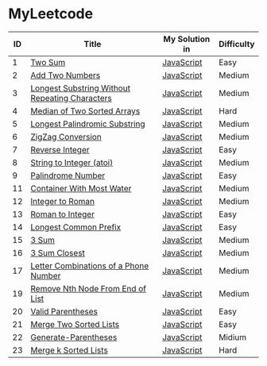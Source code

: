 # MyLeetcode

| ID | Title |My Solution in | Difficulty |
|---| ----- | -------- | ---------- |
|1|[Two Sum](https://leetcode.com/problems/two-sum/) | [JavaScript](./src/1TwoSum/twoSum.js)|Easy|
|2|[Add Two Numbers](https://leetcode.com/problems/add-two-numbers/) | [JavaScript](./src/2AddTwoNumbers/addTwoNumbers.js)|Medium|
|3|[Longest Substring Without Repeating Characters](https://leetcode.com/problems/longest-substring-without-repeating-characters/)|[JavaScript](./src/3LongestSubstring/longestSub.js)|Medium|
|4|[Median of Two Sorted Arrays](https://leetcode.com/problems/median-of-two-sorted-arrays/)|[JavaScript](./src/4MedianOfTwoSortedArray/medianOfTwoSortedArray.js)|Hard|
|5|[Longest Palindromic Substring](https://leetcode.com/problems/longest-palindromic-substring/)|[JavaScript](./src/5LongestPalindromicSubstring/src.js)|Medium|
|6|[ZigZag Conversion](https://leetcode.com/problems/zigzag-conversion/)|[JavaScript](./src/6ZigZagConversion/src.js)|Medium|
|7|[Reverse Integer](https://leetcode.com/problems/reverse-integer/)|[JavaScript](./src/7ReverseInteger/src.js)|Easy|
|8|[String to Integer (atoi)](https://leetcode.com/problems/string-to-integer-atoi/)|[JavaScript](./src/8StringtoInteger(atoi)/src.js)|Medium|
|9|[Palindrome Number](https://leetcode.com/problems/palindrome-number/)|[JavaScript](./src/9PalindromeNumber/src.js)|Easy|
|11|[Container With Most Water](https://leetcode.com/problems/container-with-most-water/)|[JavaScript](./src/11ContainerWithMostWater/src.js)|Medium|
|12|[Integer to Roman](https://leetcode.com/problems/integer-to-roman/)|[JavaScript](./src/12IntegertoRoman/src.js)|Medium|
|13|[Roman to Integer](https://leetcode.com/problems/roman-to-integer/)|[JavaScript](./src/13RomantoInteger/src.js)|Easy|
|14|[Longest Common Prefix](https://leetcode.com/problems/longest-common-prefix/)|[JavaScript](./src/14LongestCommonPrefix/src.js)|Easy|
|15|[3 Sum](https://leetcode.com/problems/3sum/)|[JavaScript](./src/15ThreeSum/src.js)|Medium|
|16|[3 Sum Closest](https://leetcode.com/problems/3sum-closest/)|[JavaScript](./src/16ThreeSumClosest/src.js)|Medium|
|17|[Letter Combinations of a Phone Number](https://leetcode.com/problems/letter-combinations-of-a-phone-number/)|[JavaScript](./src/17LetterCombinationsofaPhoneNumber/src.js)|Medium|
|19|[Remove Nth Node From End of List](https://leetcode.com/problems/remove-nth-node-from-end-of-list/)|[JavaScript](./src/19RemoveNthNodeFromEndofList/src.js)|Medium|
|20|[Valid Parentheses](https://leetcode.com/problems/valid-parentheses/)|[JavaScript](./src/20ValidParentheses/src.js)|Easy|
|21|[Merge Two Sorted Lists](https://leetcode.com/problems/merge-two-sorted-lists/)|[JavaScript](./src/21MergeTwoSortedLists/src.js)|Easy|
|22|[Generate-Parentheses](https://leetcode.com/problems/generate-parentheses/)|[JavaScript](./src/22GenerateParentheses/src.js)|Midium|
|23|[Merge k Sorted Lists](https://leetcode.com/problems/merge-k-sorted-lists/)|[JavaScript](./src/23MergekSortedLists/src.js)|Hard|
